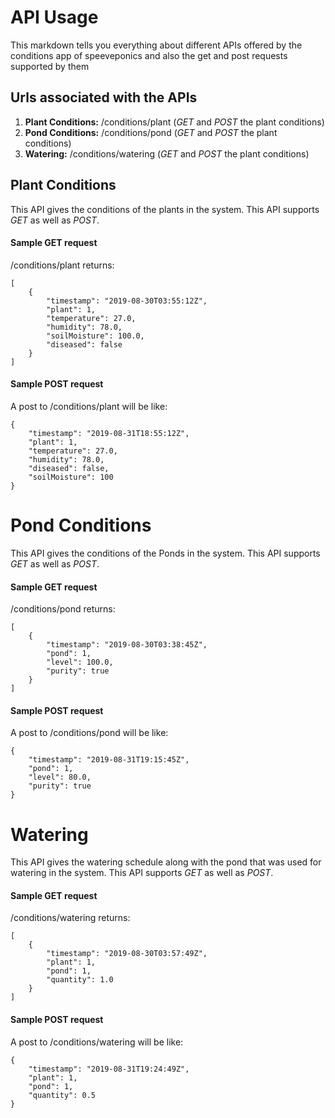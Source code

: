 # API Usage

This markdown tells you everything about different APIs offered by the conditions app of speeveponics and also the get and post requests supported by them

## Urls associated with the APIs
1. __Plant Conditions:__ /conditions/plant (*GET* and *POST* the plant conditions)
2. __Pond Conditions:__ /conditions/pond (*GET* and *POST* the plant conditions)
3. __Watering:__ /conditions/watering (*GET* and *POST* the plant conditions)

## Plant Conditions
This API gives the conditions of the plants in the system. This API supports *GET* as well as *POST*.
#### Sample GET request
/conditions/plant returns:
```
[
    {
        "timestamp": "2019-08-30T03:55:12Z",
        "plant": 1,
        "temperature": 27.0,
        "humidity": 78.0,
        "soilMoisture": 100.0,
        "diseased": false
    }
]
```
#### Sample POST request
A post to /conditions/plant will be like:
```
{
    "timestamp": "2019-08-31T18:55:12Z",
    "plant": 1,
    "temperature": 27.0,
    "humidity": 78.0,
    "diseased": false,
    "soilMoisture": 100
}
```

# Pond Conditions
This API gives the conditions of the Ponds in the system. This API supports *GET* as well as *POST*.
#### Sample GET request
/conditions/pond returns:
```
[
    {
        "timestamp": "2019-08-30T03:38:45Z",
        "pond": 1,
        "level": 100.0,
        "purity": true
    }
]
```
#### Sample POST request
A post to /conditions/pond will be like:
```
{
    "timestamp": "2019-08-31T19:15:45Z",
    "pond": 1,
    "level": 80.0,
    "purity": true
}
```

# Watering
This API gives the watering schedule along with the pond that was used for watering in the system. This API supports *GET* as well as *POST*.
#### Sample GET request
/conditions/watering returns:
```
[
    {
        "timestamp": "2019-08-30T03:57:49Z",
        "plant": 1,
        "pond": 1,
        "quantity": 1.0
    }
]
```
#### Sample POST request
A post to /conditions/watering will be like:
```
{
    "timestamp": "2019-08-31T19:24:49Z",
    "plant": 1,
    "pond": 1,
    "quantity": 0.5
}
```
